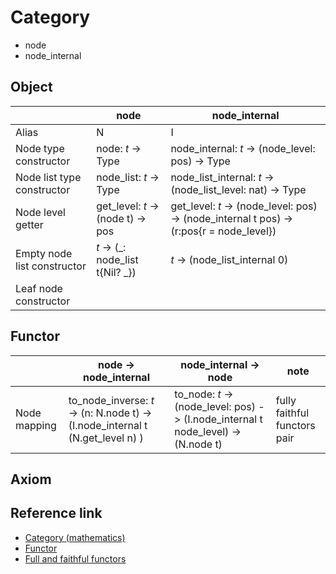 # Category

- node
- node_internal

## Object

|| node | node_internal |
| --- | --- | --- |
| Alias | N | I |
| Node type constructor | node: *t* → Type | node_internal: *t* → (node_level: pos) → Type |
| Node list type constructor | node_list: *t* → Type | node_list_internal: *t* → (node_list_level: nat) → Type |
| Node level getter | get_level: *t* → (node t) → pos | get_level: *t* → (node_level: pos) → (node_internal t pos) → (r:pos{r = node_level}) |
| Empty node list constructor | *t* → (_: node_list t{Nil? _}) | *t* → (node_list_internal 0) |
| Leaf node constructor | | |

## Functor

|| node → node_internal | node_internal → node | note |
| --- | --- | --- | --- |
| Node mapping | to_node_inverse: *t* → (n: N.node t) → (I.node_internal t (N.get_level n) ) | to_node: *t* → (node_level: pos) -> (I.node_internal t node_level) -> (N.node t) | fully faithful functors pair |

## Axiom



## Reference link

- [Category (mathematics)](https://en.wikipedia.org/wiki/Category_(mathematics))
- [Functor](https://en.wikipedia.org/wiki/Functor)
- [Full and faithful functors](https://en.wikipedia.org/wiki/Full_and_faithful_functors)